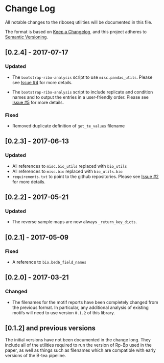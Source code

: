 # Change Log
All notable changes to the riboseq utilities will be documented in this file.

The format is based on [Keep a Changelog](http://keepachangelog.com/), 
and this project adheres to [Semantic Versioning](http://semver.org/).

## [0.2.4] - 2017-07-17
### Updated
- The `bootstrap-ribo-analysis` script to use `misc.pandas_utils`. Please see
    [Issue #4](https://github.com/dieterich-lab/riboseq-utils/issues/4) for
    more details.

- The `bootstrap-ribo-analysis` script to include replicate and condition
    names and to output the entries in a user-friendly order. Please see
    [Issue #5](https://github.com/dieterich-lab/riboseq-utils/issues/5) for
    more details.

### Fixed
- Removed duplicate definition of `get_te_values` filename

## [0.2.3] - 2017-06-13
### Updated
- All references to `misc.bio_utils` replaced with `bio_utils`
- All references to `misc.bio` replaced with `bio_utils.bio`
- `requirements.txt` to point to the github repositories. Please see
    [Issue #2](https://github.com/dieterich-lab/riboseq-utils/issues/2) for
    more details.

## [0.2.2] - 2017-05-21
### Updated
- The reverse sample maps are now always `_return_key_dicts`.

## [0.2.1] - 2017-05-09
### Fixed
- A reference to `bio.bed6_field_names`

## [0.2.0] - 2017-03-21
### Changed
- The filenames for the motif reports have been completely changed from the
  previous format. In particular, any additional analysis of existing motifs
  will need to use version `0.1.2` of this library.


## [0.1.2] and previous versions

The initial versions have not been documented in the change long. They include
all of the utilities required to run the version of Rp-Bp used in the paper, as
well as things such as filenames which are compatible with early versions of the
B-tea pipeline.
